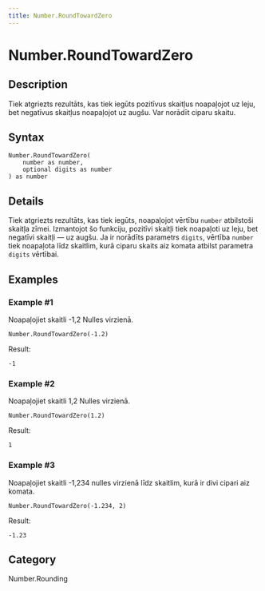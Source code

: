 ```yaml
---
title: Number.RoundTowardZero
---
```


# Number.RoundTowardZero


## Description

Tiek atgriezts rezultāts, kas tiek iegūts pozitīvus skaitļus noapaļojot uz leju, bet negatīvus skaitļus noapaļojot uz augšu. Var norādīt ciparu skaitu.


## Syntax

```powerquery
Number.RoundTowardZero(
    number as number,
    optional digits as number
) as number
```


## Details

Tiek atgriezts rezultāts, kas tiek iegūts, noapaļojot vērtību <code>number</code> atbilstoši skaitļa zīmei. Izmantojot šo funkciju, pozitīvi skaitļi tiek noapaļoti uz leju, bet negatīvi skaitļi — uz augšu.    Ja ir norādīts parametrs <code>digits</code>, vērtība <code>number</code> tiek noapaļota līdz skaitlim, kurā ciparu skaits aiz komata atbilst parametra <code>digits</code> vērtībai.  


## Examples

### Example #1 
Noapaļojiet skaitli -1,2 Nulles virzienā.
```powerquery
Number.RoundTowardZero(-1.2)
```

Result: 
```powerquery
-1
```


### Example #2 
Noapaļojiet skaitli 1,2 Nulles virzienā.
```powerquery
Number.RoundTowardZero(1.2)
```

Result: 
```powerquery
1
```


### Example #3 
Noapaļojiet skaitli -1,234 nulles virzienā līdz skaitlim, kurā ir divi cipari aiz komata.
```powerquery
Number.RoundTowardZero(-1.234, 2)
```

Result: 
```powerquery
-1.23
```




## Category
Number.Rounding

